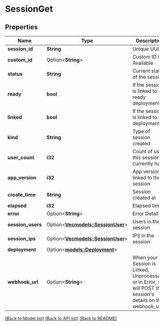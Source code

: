 # SessionGet

## Properties

Name | Type | Description | Notes
------------ | ------------- | ------------- | -------------
**session_id** | **String** | Unique UUID | 
**custom_id** | Option<**String**> | Custom ID if Available | [optional]
**status** | **String** | Current status of the session | 
**ready** | **bool** | If the session is linked to a ready deployment | 
**linked** | **bool** | If the session is linked to a deployment | 
**kind** | **String** | Type of session created | 
**user_count** | **i32** | Count of user this session currently have | 
**app_version** | **i32** | App version linked to the session | 
**create_time** | **String** | Session created at | 
**elapsed** | **i32** | Elapsed time | 
**error** | Option<**String**> | Error Detail | [optional]
**session_users** | Option<[**Vec<models::SessionUser>**](SessionUser.md)> | Users in the session | [optional]
**session_ips** | Option<[**Vec<models::SessionUser>**](SessionUser.md)> | IPS in the session | [optional]
**deployment** | Option<[**models::Deployment**](Deployment.md)> |  | [optional]
**webhook_url** | Option<**String**> | When your Session is Linked, Unprocessable or in Error, we will POST the session's details on the webhook_url  | [optional]

[[Back to Model list]](../README.md#documentation-for-models) [[Back to API list]](../README.md#documentation-for-api-endpoints) [[Back to README]](../README.md)


